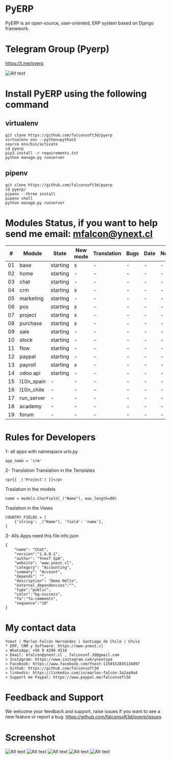 # PyERP
PyERP is an open-source, user-oriented, ERP system based on Django framework.

# Telegram Group (Pyerp)
https://t.me/pyerp

![Alt text](https://github.com/falconsoft3d/pyerp/blob/master/marketing/pyerp-m.png?raw=true "Ynext")

# Install PyERP using the following command

## virtualenv

```
git clone https://github.com/falconsoft3d/pyerp
virtualenv env --python=python3
source env/bin/activate
cd pyerp
pip3 install -r requirements.txt
python manage.py runserver
```

## pipenv

```
git clone https://github.com/falconsoft3d/pyerp
cd pyerp/
pipenv --three install                  
pipenv shell                            
python manage.py runserver
```

# Modules Status, if you want to help send me email: mfalcon@ynext.cl
| #  | Module  | State | New mode | Translation | Bugs | Date | Note |
| ------------- | ------------- | ------------- | ------------- | ------------- | ------------- | ------------- | ------------- |
| 01 | base  | starting | x | - | - | - | - |
| 02 | home  | starting | - | - | - | - | - |
| 03 | chat  | starting | - | - | - | - | - |
| 04 | crm  | starting | x | - | - | - | - |
| 05 | marketing  | starting | - | - | - | - | - |
| 06 | pos  | starting | x | - | - | - | - |
| 07 | project  | starting | x | - | - | - | - |
| 08 | purchase | starting | x | - | - | - | - |
| 09 | sale  | starting | - | - | - | - | - |
| 10 | stock | starting | - | - | - | - | - |
| 11 | flow | starting | - | - | - | - | - |
| 12 | paypal | starting | - | - | - | - | - |
| 13 | payroll | starting | x | - | - | - | - |
| 14 | odoo api | starting | - | - | - | - | - |
| 15 | l10n_spain | - | - | - | - | - | - |
| 16 | l10n_chile | - | - | - | - | - | - |
| 17 | run_server | - | - | - | - | - | - |
| 18 | academy | - | - | - | - | - | - |
| 19 | forum | - | - | - | - | - | - |


# Rules for Developers
1- all apps with namespace urls.py
```
app_name = 'crm'
```
2- Translation
Translation in the Templates
```
<p>{{ _('Project') }}</p>
```
Traslation in the models
```
name = models.CharField(_("Name"), max_length=80)
```
Traslation in the Views
```
COUNTRY_FIELDS = [
    {'string': _("Name"), 'field': 'name'},
]
```
3- Alls Apps need this file
info.json
```
{
	"name": "Chat",
	"version":"1.0.0.1",
	"author": "YnexT SpA",
	"website": "www.ynext.cl",
	"category": "Accounting",
	"summary": "Account",
	"depends": "",
	"description": "Demo Hello",
	"external_dependencies":"",
	"type":"public",
	"color":"bg-success",
	"fa":"fa-comments",
	"sequence":"10"
}

```

# My contact data
```
Ynext | Marlon Falcón Hernández | Santiago de Chile | Chile
* ERP, CRM y Software: https://www.ynext.cl
» WhatsApp: +56 9 4299 4534
» Email: mfalcon@ynext.cl , falconsof.3d@gmail.com
» Instagram: https://www.instagram.com/ynextspa
» Facebook: https://www.facebook.com/Ynext-1150152835134897
» Github: https://github.com/falconsoft3d
» linkedin: https://linkedin.com/in/marlon-falcón-3a2aa9a4
» Support me Paypal: https://www.paypal.me/falconsoft3d
```

# Feedback and Support
We welcome your feedback and support, raise issues if you want to see a new feature or report a bug.
https://github.com/falconsoft3d/pyerp/issues


# Screenshot
![Alt text](https://github.com/falconsoft3d/pyerp/blob/master/marketing/05.png?raw=true "Ynext")
![Alt text](https://github.com/falconsoft3d/pyerp/blob/master/marketing/01.png?raw=true "Ynext")
![Alt text](https://github.com/falconsoft3d/pyerp/blob/master/marketing/02.png?raw=true "Ynext")
![Alt text](https://github.com/falconsoft3d/pyerp/blob/master/marketing/03.png?raw=true "Ynext")
![Alt text](https://github.com/falconsoft3d/pyerp/blob/master/marketing/04.png?raw=true "Ynext")

